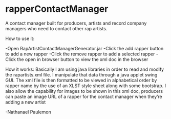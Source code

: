# rapperContactManager
A contact manager built for producers, artists and record company managers who need to contact other rap artists.

How to use it:

-Open RapArtistContactManagerGenerator.jar
-Click the add rapper button to add a new rapper
-Click the remove rapper to add a selected rapper
-Click the open in browser button to view the xml doc in the browser


How it works:
Basically I am using java libraries in order to read and modify
the rapartists.xml file. I manipulate that data through a java
applet swing GUI. The xml file is then formatted to be viewed in
alphabetical order by rapper name by the use of an XLST style sheet
along with some bootstrap. I also allow the capability for images to be
shown in this xml doc, producers can paste an image URL of a rapper for 
the contact manager when they’re adding a new artist

-Nathanael Paulemon
